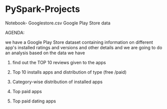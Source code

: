 # PySpark-Projects
Notebook- Googlestore.csv
Google Play Store data

AGENDA:

we have a Google Play Store dataset containing information on different app's installed ratings and versions and other details and we are going to do an analysis based on the data we have

1. find out the TOP 10 reviews given to the apps

2. Top 10 installs apps and distribution of type (free /paid)

3. Category-wise distribution of installed apps

4. Top paid apps

5. Top paid dating apps

